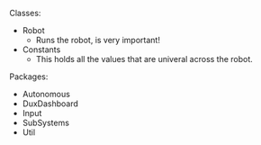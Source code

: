 Classes:
- Robot
  - Runs the robot, is very important! 
- Constants
  - This holds all the values that are univeral across the robot.

Packages:
- Autonomous 
- DuxDashboard
- Input
- SubSystems
- Util

